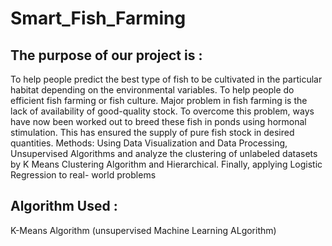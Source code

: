 # Smart_Fish_Farming
## The purpose of our project is :
To help people predict the best type of fish to be cultivated in the particular habitat depending on the environmental variables. To help people do efficient fish farming or fish culture.
Major problem in fish farming is the lack of availability of good-quality stock. To overcome this problem, ways have now been worked out to breed these fish in ponds using hormonal stimulation. This has ensured the supply of pure fish stock in desired quantities.
Methods: Using Data Visualization and Data Processing, Unsupervised Algorithms and analyze the clustering of unlabeled datasets by K Means Clustering Algorithm and Hierarchical. Finally, applying Logistic Regression to real- world problems
## Algorithm Used :
K-Means Algorithm (unsupervised Machine Learning ALgorithm)
